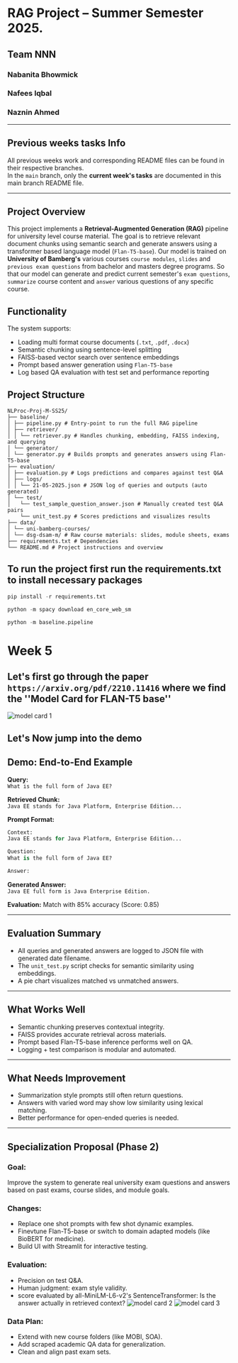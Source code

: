 # RAG Project – Summer Semester 2025. 
## Team NNN
### Nabanita Bhowmick
### Nafees Iqbal
### Naznin Ahmed

---

## Previous weeks tasks Info

All previous weeks work and corresponding README files can be found in their respective branches.  
In the `main` branch, only the **current week's tasks** are documented in this main branch README file.

---

## Project Overview

This project implements a **Retrieval-Augmented Generation (RAG)** pipeline for university level course material. The goal is to retrieve relevant document chunks using semantic search and generate answers using a transformer based language model (`Flan-T5-base`). Our model is trained on **University of Bamberg's** various courses `course modules`, `slides` and `previous exam questions`  from bachelor and masters degree programs. So that our model can generate and predict current semester's `exam questions`, `summarize` course content and `answer` various questions of any specific course.

## Functionality

The system supports:
- Loading multi format course documents (`.txt`, `.pdf`, `.docx`)
- Semantic chunking using sentence-level splitting
- FAISS-based vector search over sentence embeddings
- Prompt based answer generation using `Flan-T5-base`
- Log based QA evaluation with test set and performance reporting

## Project Structure

```
NLProc-Proj-M-SS25/
├── baseline/
│ ├── pipeline.py # Entry-point to run the full RAG pipeline
│ ├── retriever/
│ │ └── retriever.py # Handles chunking, embedding, FAISS indexing, and querying
│ └── generator/
│ └── generator.py # Builds prompts and generates answers using Flan-T5-base
├── evaluation/
│ ├── evaluation.py # Logs predictions and compares against test Q&A 
│ ├── logs/
│ │ └── 21-05-2025.json # JSON log of queries and outputs (auto generated)
│ └── test/
│   └── test_sample_question_answer.json # Manually created test Q&A pairs
    └── unit_test.py # Scores predictions and visualizes results
├── data/
│ └── uni-bamberg-courses/
│ └── dsg-dsam-m/ # Raw course materials: slides, module sheets, exams
├── requirements.txt # Dependencies
└── README.md # Project instructions and overview
```

## To run the project first run the requirements.txt to install necessary packages
```python 
pip install -r requirements.txt
```
```python 
python -m spacy download en_core_web_sm
```
```python 
python -m baseline.pipeline
```

# Week 5

## Let's first go through the paper `https://arxiv.org/pdf/2210.11416` where we find the ''Model Card for FLAN-T5 base''

![model card 1](https://github.com/nafees-iqbal/NLProc-Proj-M-SS25/blob/main/images/flan2_architecture.jpg?raw=true)

## Let's Now jump into the demo
## Demo: End-to-End Example

**Query:**  
`What is the full form of Java EE?`

**Retrieved Chunk:**  
`Java EE stands for Java Platform, Enterprise Edition...`

**Prompt Format:**

```python
Context:
Java EE stands for Java Platform, Enterprise Edition...

Question:
What is the full form of Java EE?

Answer:
```


**Generated Answer:**  
`Java EE full form is Java Enterprise Edition.`

**Evaluation:** Match with 85% accuracy (Score: 0.85)

---

## Evaluation Summary

- All queries and generated answers are logged to JSON file with generated date filename.
- The `unit_test.py` script checks for semantic similarity using embeddings.
- A pie chart visualizes matched vs unmatched answers.

---

## What Works Well

- Semantic chunking preserves contextual integrity.
- FAISS provides accurate retrieval across materials.
- Prompt based Flan-T5-base inference performs well on QA.
- Logging + test comparison is modular and automated.

---

## What Needs Improvement

- Summarization style prompts still often return questions.
- Answers with varied word may show low similarity using lexical matching.
- Better performance for open-ended queries is needed.

---

## Specialization Proposal (Phase 2)

### Goal:
Improve the system to generate real university exam questions and answers based on past exams, course slides, and module goals.

### Changes:
- Replace one shot prompts with few shot dynamic examples.
- Finevtune Flan-T5-base or switch to domain adapted models (like BioBERT for medicine).
- Build UI with Streamlit for interactive testing.

### Evaluation:
- Precision on test Q&A.
- Human judgment: exam style validity.
- score evaluated by all-MiniLM-L6-v2's SentenceTransformer: Is the answer actually in retrieved context?
![model card 2](https://github.com/nafees-iqbal/NLProc-Proj-M-SS25/blob/main/images/evaluation-score-week-5.png?raw=true)
![model card 3](https://github.com/nafees-iqbal/NLProc-Proj-M-SS25/blob/main/images/pie-chart-of-week-5-evaluation.png?raw=true)

### Data Plan:
- Extend with new course folders (like MOBI, SOA).
- Add scraped academic QA data for generalization.
- Clean and align past exam sets.


